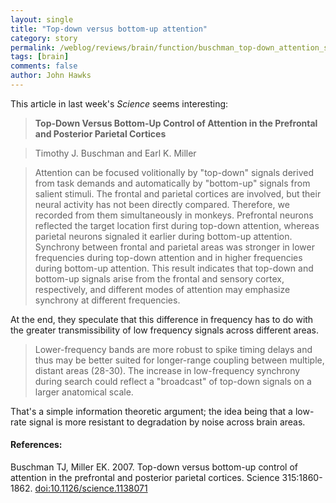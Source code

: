 ```yaml
---
layout: single 
title: "Top-down versus bottom-up attention" 
category: story
permalink: /weblog/reviews/brain/function/buschman_top-down_attention_synchrony_2007.html
tags: [brain] 
comments: false 
author: John Hawks 
---
```



<p>
This article in last week's <i>Science</i> seems interesting: 
</p>

<blockquote><b>Top-Down Versus Bottom-Up Control of Attention in the Prefrontal and Posterior Parietal Cortices</b></blockquote>

<blockquote>Timothy J. Buschman and Earl K. Miller</blockquote>

<blockquote>Attention can be focused volitionally by "top-down" signals derived from task demands and automatically by "bottom-up" signals from salient stimuli. The frontal and parietal cortices are involved, but their neural activity has not been directly compared. Therefore, we recorded from them simultaneously in monkeys. Prefrontal neurons reflected the target location first during top-down attention, whereas parietal neurons signaled it earlier during bottom-up attention. Synchrony between frontal and parietal areas was stronger in lower frequencies during top-down attention and in higher frequencies during bottom-up attention. This result indicates that top-down and bottom-up signals arise from the frontal and sensory cortex, respectively, and different modes of attention may emphasize synchrony at different frequencies.</blockquote>

<p>
At the end, they speculate that this difference in frequency has to do with the greater transmissibility of low frequency signals across different areas. 
</p>

<blockquote> Lower-frequency bands are more robust to spike timing delays and thus may be better suited for longer-range coupling between multiple, distant areas (28-30). The increase in low-frequency synchrony during search could reflect a "broadcast" of top-down signals on a larger anatomical scale. </blockquote>

<p>
That's a simple information theoretic argument; the idea being that a low-rate signal is more resistant to degradation by noise across brain areas. 
</p>

<h4>References:</h4>

<p class="cite">Buschman TJ, Miller EK. 2007. Top-down versus bottom-up control of attention in the prefrontal and posterior parietal cortices. Science 315:1860-1862. <a href="http://dx.doi.org/10.1126/science.1138071">doi:10.1126/science.1138071</a></p>


